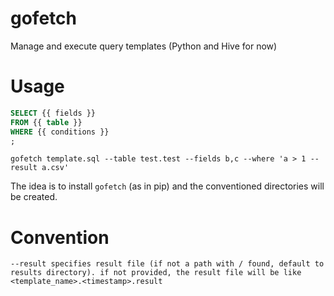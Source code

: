 # gofetch

Manage and execute query templates (Python and Hive for now)

# Usage

```sql
SELECT {{ fields }}
FROM {{ table }}
WHERE {{ conditions }}
;
```

```
gofetch template.sql --table test.test --fields b,c --where 'a > 1 --result a.csv'
```

The idea is to install `gofetch` (as in pip) and the conventioned directories will be created.

# Convention

```shell
--result specifies result file (if not a path with / found, default to results directory). if not provided, the result file will be like <template_name>.<timestamp>.result
```
